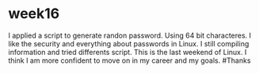 # week16

I applied a script to generate randon password. Using 64 bit characteres. I like the security and everything about passwords in Linux. I still compiling information and tried differents script. This is the last weekend of Linux. I think I am more confident to move on in my career and my goals.
#Thanks
